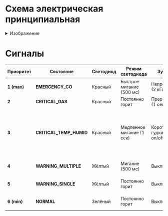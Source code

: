 # Схема электрическая принципиальная

<details>
    <summary>Изображение</summary>

<img src="images/circuit.svg" style="background: white" alt="Circuit">

</details>

# Сигналы

| Приоритет    | Состояние                   |  Светодиод | Режим светодиода           | Зуммер                          | Условия срабатывания                                                                          |
|--------------|-----------------------------|------------|----------------------------|---------------------------------|-----------------------------------------------------------------------------------------------|
| **1 (max)**  | **EMERGENCY_CO**            | Красный    | Быстрое мигание (500 мс)   | Непрерывный (2 кГц)             | CO > 50 ppm                                                                                   |
| **2**        | **CRITICAL_GAS**            | Красный    | Постоянно горит            | Прерывистый (1 сек on/off)      | Горючие газы > 500 ppm                                                                        |
| **3**        | **CRITICAL_TEMP_HUMID**     | Красный    | Медленное мигание (1 сек)  | Короткие гудки (0.5 сек on/off) | Температура < 18°C или > 27°C, Влажность < 30% или > 70%, Освещенность < 100 лк или > 1000 лк |
| **4**        | **WARNING_MULTIPLE**        | Жёлтый     | Мигание (500 мс)           | Выключен                        | ≥ 2 лёгких отклонений параметров                                                              |
| **5**        | **WARNING_SINGLE**          | Жёлтый     | Постоянно горит            | Выключен                        | 1 лёгкое отклонение параметра                                                                 |
| **6 (min)**  | **NORMAL**                  | Зелёный    | Постоянно горит            | Выключен                        | Все параметры в норме                                                                         |




